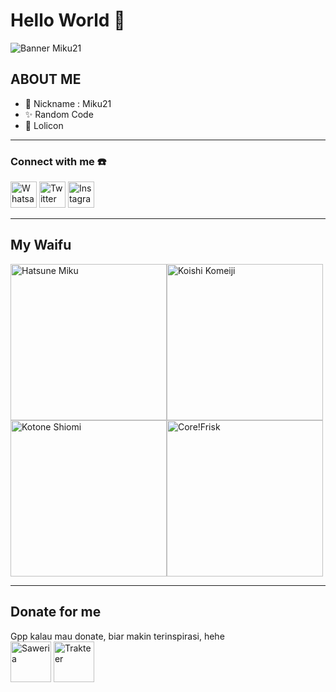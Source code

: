 # Hello World  :wave:

![Banner Miku21](https://i.ibb.co/zbhmXsn/bg.jpg)

## ABOUT ME
- 🌱 Nickname : Miku21
- ✨ Random Code
- 🔭 Lolicon

------------

### Connect with me ☎️
<a href='https://api.whatsapp.com/send?phone=6283834685279'><img src= "https://seeklogo.com/images/W/whatsapp-icon-logo-BDC0A8063B-seeklogo.com.png" alt="Whatsapp" style="width:42px;height:42px;"></a> <a href='https://twitter.com/Miku2111'><img src= "https://seeklogo.com/images/T/twitter-icon-circle-blue-logo-0902F48837-seeklogo.com.png" alt="Twitter" style="width:42px;height:42px;"></a> <!-- <a href='https://twitter.com/Miku2111'><img src= "https://upload.wikimedia.org/wikipedia/commons/4/44/Facebook_Logo.pngg" alt="Facebook" style="width:42px;height:42px;"></a>  delete post 2016 --> <a href='https://instagram.com/_.miku21'><img src= "https://upload.wikimedia.org/wikipedia/commons/thumb/9/95/Instagram_logo_2022.svg/2048px-Instagram_logo_2022.svg.png" alt="Instagram" style="width:42px;height:42px;"></a> 

------------

## My Waifu
<img src="https://i.ibb.co/7g0sQ3T/20220929-133008.jpg " alt="Hatsune Miku" style= "width:250px;height:250px"><img src="https://i.ibb.co/hfhS0cd/794cdf8bd464220d70698e3af1179178.jpg " alt="Koishi Komeiji" style= "width:250px;height:250px"><img src="https://i.ibb.co/yVjHpmN/tumblr-82e17df4240b8b6ff394fecb76f1ca08-e61cc51e-400.png " alt="Kotone Shiomi" style= "width:250px;height:250px"><img src="https://i.ibb.co/Fg0VCfh/0ap7387dh2t41.webp" alt="Core!Frisk" style= "width:250px;height:250px">

------------

## Donate for me
Gpp kalau mau donate, biar makin terinspirasi, hehe</br>
<a href= 'https://saweria.co/Miku21Margareth'><img src="https://i.ibb.co/fCTqhZ6/01c81f8c-18c9-47d7-b7ad-c04058016626-225x225.png" alt="Saweria" style= "width:65px;height:65px"></a>
<a href= 'https://trakteer.id/miku21-margareth'><img src="https://i.ibb.co/QDvCgCd/trakteer-icon-thumbnail.png" alt="Trakteer" style= "width:65px;height:65px"></a>


<!--
**Miku21750/Miku21750** is a ✨ _special_ ✨ repository because its `README.md` (this file) appears on your GitHub profile.

Here are some ideas to get you started:

- 🔭 I’m currently working on ...
- 🌱 I’m currently learning ...
- 👯 I’m looking to collaborate on ...
- 🤔 I’m looking for help with ...
- 💬 Ask me about ...
- 📫 How to reach me: ...
- 😄 Pronouns: ...
- ⚡ Fun fact: ...
-->
